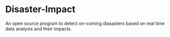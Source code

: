 # Disaster-Impact
An open source program to detect on-coming diasasters based on real time data analysis and their impacts.
